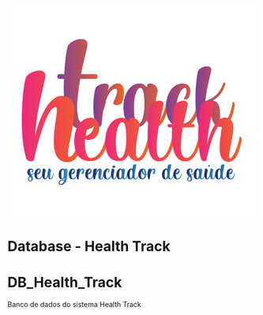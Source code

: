 <img src="/image/healthtrack-slogan.png">

<h1> <i class="fas fa-database"></i> Database - Health Track </h1>

# DB_Health_Track
Banco de dados do sistema Health Track

